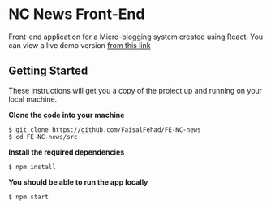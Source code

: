 # NC News Front-End

Front-end application for a Micro-blogging system created using React. You can view a live demo version [from this link ](https://nc-news-2020.netlify.com/)

## Getting Started

These instructions will get you a copy of the project up and running on your local machine.

**Clone the code into your machine**

```
$ git clone https://github.com/FaisalFehad/FE-NC-news
$ cd FE-NC-news/src
```

**Install the required dependencies**

```
$ npm install
```

**You should be able to run the app locally**

```
$ npm start
```

